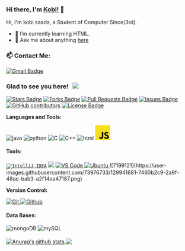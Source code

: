 ### Hi there, I'm [Kobi!](https://KobiSaada.github.io) 👋



Hi, I'm kobi saada, a Student of Computer Since(3rd).

- 🔭 I’m currently learning HTML.
- 💬 Ask me about anything [here](https://github.com/KobiSaada/KobiSaada/issues)


<h3> 📫 Contact Me:</h3>

[![Gmail Badge](https://img.shields.io/badge/-kobisaada054@gmail.com-c14438?style=flat-square&logo=Gmail&logoColor=white&link=mailto:kobisaada054@gmail.com)](mailto:kobisaada054@gmail.com)
### Glad to see you here! &nbsp; ![](https://visitor-badge.glitch.me/badge?page_id=KobiSaada.KobiSaada)

<a href="https://github.com/KobiSaada/awesome-github-profile-readme/stargazers"><img src="https://img.shields.io/github/stars/KobiSaada/awesome-github-profile-readme" alt="Stars Badge"/></a>
<a href="https://github.com/KobiSaada/awesome-github-profile-readme/network/members"><img src="https://img.shields.io/github/forks/KobiSaada/awesome-github-profile-readme" alt="Forks Badge"/></a>
<a href="https://github.com/KobiSaada/awesome-github-profile-readme/pulls"><img src="https://img.shields.io/github/issues-pr/KobiSaada/awesome-github-profile-readme" alt="Pull Requests Badge"/></a>
<a href="https://github.com/KobiSaada/awesome-github-profile-readme/issues"><img src="https://img.shields.io/github/issues/KobiSaada/awesome-github-profile-readme" alt="Issues Badge"/></a>
<a href="https://github.com/KobiSaada/awesome-github-profile-readme/graphs/contributors"><img alt="GitHub contributors" src="https://img.shields.io/github/contributors/KobiSaada/awesome-github-profile-readme?color=2b9348"></a>
<a href="https://github.com/KobiSaada/awesome-github-profile-readme/blob/master/LICENSE"><img src="https://img.shields.io/github/license/KobiSaada/awesome-github-profile-readme?color=2b9348" alt="License Badge"/></a>

**Languages and Tools:**  

<span> 
    <img src="https://img.shields.io/badge/Java-ED8B00?style=for-the-badge&logo=java&logoColor=white" alt="java" height="40"/>
    <img src="https://img.shields.io/badge/Python-14354C?style=for-the-badge&logo=python&logoColor=white" alt="python" height="40"/>
    <img src="https://img.shields.io/badge/C-00599C?style=for-the-badge&logo=c&logoColor=white" alt="C" height="40"/>
    <img src="https://img.shields.io/badge/C%2B%2B-00599C?style=for-the-badge&logo=c%2B%2B&logoColor=white" alt="C++" height="40"/>
    <img src="https://img.shields.io/badge/HTML5-E34F26?style=for-the-badge&logo=html5&logoColor=white" alt="html" height="40"/>
        <a href="https://www.javascript.com/">
  <img
    alt="JavaScript"
    height="40"
    width="40"
    src="https://raw.githubusercontent.com/vatsa287/vatsa287/master/assets/javascript.svg" />
</a>
         
<h4 align="left">Tools:</h3>
        
<span>
  <code><a href = "https://www.jetbrains.com/idea/"><img height="40" src="https://upload.wikimedia.org/wikipedia/commons/thumb/9/9c/IntelliJ_IDEA_Icon.svg/96px-IntelliJ_IDEA_Icon.svg.png" alt="IntelliJ IDEA"></a></code>
 <code><a href = "https://www.jetbrains.com/pycharm/"><img height="40" src="https://resources.jetbrains.com/storage/products/pycharm/img/meta/pycharm_logo_300x300.png"></a></code>
 <a href="code.visualstudio.com/">
  <img 
    alt="VS Code"
    height="40"
    width="40"
    src="https://raw.githubusercontent.com/vatsa287/vatsa287/master/assets/visualstudio-plain.svg" />
</a>
    <a href="https://ubuntu.com">
  <img 
    alt="Ubuntu"
    height="40"
    width="40"
    src="https://raw.githubusercontent.com/vatsa287/vatsa287/master/assets/ubuntu-plain.svg" />
</a>
 ![7199121](https://user-images.githubusercontent.com/73976733/129941681-7460b2c9-2a9f-48ae-bab3-a2f14ea47187.png)

    
</span>
        
**Version Control:**
        
<a href="https://git-scm.com">
  <img
    alt="Git"
    height="40"
    width="40"
    src="https://raw.githubusercontent.com/vatsa287/vatsa287/master/assets/git-original.svg" />
</a>
<a href="https://github.com">
  <img
    alt="Github"
    height="40"
    width="40"
    src="https://raw.githubusercontent.com/vatsa287/vatsa287/master/assets/github-original.svg" />
</a>
         
</span>
<h4 align="left">Data Bases:</h3>
<span>
    <img src="https://img.shields.io/badge/MongoDB-4EA94B?style=for-the-badge&logo=mongodb&logoColor=white" alt="mongoDB" height="40"/>
    <img src="https://img.shields.io/badge/MySQL-00000F?style=for-the-badge&logo=mysql&logoColor=white" alt="mySQL" height="40"/>
    
</span>
</br></br>

<a href="https://github.com/KobiSaada/github-readme-stats">
  <img align="center" src="https://github-readme-stats.vercel.app/api?username=KobiSaada&show_icons=true&include_all_commits=true&theme=material-palenight" alt="Anurag's github stats" />
</a>

<a href="https://github.com/KobiSaada/github-readme-stats">
 
  <img align="center" src="https://github-readme-stats.vercel.app/api/top-langs/?username=KobiSaada&layout=compact&theme=material-palenight" />
</a>

